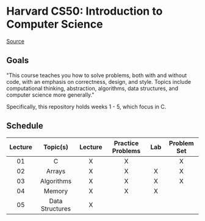 # Harvard CS50: Introduction to Computer Science

[Source](https://cs50.harvard.edu/x/2023/)

## Goals

"This course teaches you how to solve problems, both with and without code, with an emphasis on correctness, design, and style. Topics include computational thinking, abstraction, algorithms, data structures, and computer science more generally."

Specifically, this repository holds weeks 1 - 5, which focus in C.

## Schedule

| Lecture | Topic(s)        | Lecture | Practice Problems | Lab | Problem Set |
|:-------:|:---------------:|:-------:|:-----------------:|:---:|:-----------:|
| 01      | C               | X       | X                 |     | X           |
| 02      | Arrays          | X       | X                 | X   | X           |
| 03      | Algorithms      | X       | X                 | X   | X           |
| 04      | Memory          | X       | X                 | X   |             |
| 05      | Data Structures | X       |                   |     |             |

